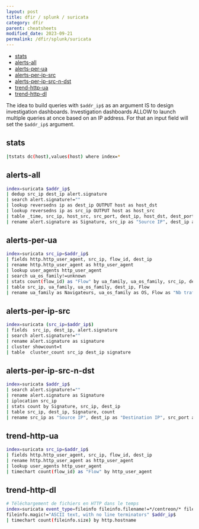 ```yaml
---
layout: post
title: dfir / splunk / suricata
category: dfir
parent: cheatsheets
modified_date: 2023-09-21
permalink: /dfir/splunk/suricata
---
```


<!-- vscode-markdown-toc -->
* [stats](#stats)
* [alerts-all](#alerts-all)
* [alerts-per-ua](#alerts-per-ua)
* [alerts-per-ip-src](#alerts-per-ip-src)
* [alerts-per-ip-src-n-dst](#alerts-per-ip-src-n-dst)
* [trend-http-ua](#trend-http-ua)
* [trend-http-dl](#trend-http-dl)

<!-- vscode-markdown-toc-config
	numbering=false
	autoSave=true
	/vscode-markdown-toc-config -->
<!-- /vscode-markdown-toc -->

The idea to build queries with ```$addr_ip$``` as an argument IS to design investigation dashboards.
Investigation dashboards ALLOW to launch multiple queries at once based on an IP address.
For that an input field will set the ```$addr_ip$``` argument.

## <a name='stats'></a>stats
```bash
|tstats dc(host),values(host) where index=*
```

## <a name='alerts-all'></a>alerts-all
```bash
index=suricata $addr_ip$
| dedup src_ip dest_ip alert.signature
| search alert.signature!=""
| lookup reversedns ip as dest_ip OUTPUT host as host_dst
| lookup reversedns ip as src_ip OUTPUT host as host_src
| table _time, src_ip, host_src, src_port, dest_ip, host_dst, dest_port, alert.signature
| rename alert.signature as Signature, src_ip as "Source IP", dest_ip as "Destination IP", src_port as "Source port", dest_port as "Destination port", host_src as "Nom de l'hôte source", host_dst as "Nom de l'hôte destination"
```
## <a name='alerts-per-ua'></a>alerts-per-ua
```bash
index=suricata src_ip=$addr_ip$
| fields http.http_user_agent, src_ip, flow_id, dest_ip
| rename http.http_user_agent as http_user_agent
| lookup user_agents http_user_agent
| search ua_os_family!=unknown
| stats count(flow_id) as "Flow" by ua_family, ua_os_family, src_ip, dest_ip
| table src_ip, ua_family, ua_os_family, dest_ip, Flow
| rename ua_family as Navigateurs, ua_os_family as OS, Flow as "Nb trafics", src_ip as "IP Sources", dest_ip as "IP Destinations"
```

## <a name='alerts-per-ip-src'></a>alerts-per-ip-src
```bash
index=suricata (src_ip=$addr_ip$)
| fields  src_ip, dest_ip, alert.signature
| search alert.signature!=""
| rename alert.signature as signature
| cluster showcount=t
| table  cluster_count src_ip dest_ip signature
```

## <a name='alerts-per-ip-src-n-dst'></a>alerts-per-ip-src-n-dst
```bash
index=suricata $addr_ip$
| search alert.signature!=""
| rename alert.signature as Signature
| iplocation src_ip
| stats count by Signature, src_ip, dest_ip
| table src_ip, dest_ip, Signature, count
| rename src_ip as "Source IP", dest_ip as "Destination IP", src_port as "Source port", dest_port as "Destination port", count as "Nb déclenchement signature"
```

## <a name='trend-http-ua'></a>trend-http-ua
```bash
index=suricata src_ip=$addr_ip$
| fields http.http_user_agent, src_ip, flow_id, dest_ip
| rename http.http_user_agent as http_user_agent
| lookup user_agents http_user_agent
| timechart count(flow_id) as "Flow" by http_user_agent
```

## <a name='trend-http-dl'></a>trend-http-dl
```bash
# Téléchargement de fichiers en HTTP dans le temps
index=suricata event_type=fileinfo fileinfo.filename!=*/centreon/* fileinfo.filename!="/" fileinfo.filename!=*allmetrics* http.hostname!=*sophosupd.com http.hostname!=*.acme.fr http.hostname!=*.microsoft.com http.hostname!="dci.sophosupd.net" http.hostname!=*.zscaler.net http.hostname!=*.digicert.com http.hostname!=download.windowsupdate.com http.hostname!=*.firefox.com
fileinfo.magic!="ASCII text, with no line terminators" $addr_ip$
| timechart count(fileinfo.size) by http.hostname
```

